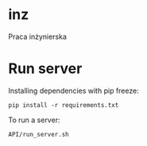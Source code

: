 # inz
Praca inżynierska

# Run server
Installing dependencies with pip freeze:

`pip install -r requirements.txt`

To run a server:

`API/run_server.sh`

